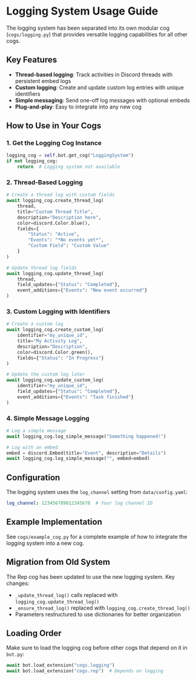 # Logging System Usage Guide

The logging system has been separated into its own modular cog (`cogs/logging.py`) that provides versatile logging capabilities for all other cogs.

## Key Features

- **Thread-based logging**: Track activities in Discord threads with persistent embed logs
- **Custom logging**: Create and update custom log entries with unique identifiers  
- **Simple messaging**: Send one-off log messages with optional embeds
- **Plug-and-play**: Easy to integrate into any new cog

## How to Use in Your Cogs

### 1. Get the Logging Cog Instance
```python
logging_cog = self.bot.get_cog("LoggingSystem")
if not logging_cog:
    return  # Logging system not available
```

### 2. Thread-Based Logging
```python
# Create a thread log with custom fields
await logging_cog.create_thread_log(
    thread,
    title="Custom Thread Title",
    description="Description here",
    color=discord.Color.blue(),
    fields={
        "Status": "Active",
        "Events": "*No events yet*",
        "Custom Field": "Custom Value"
    }
)

# Update thread log fields
await logging_cog.update_thread_log(
    thread,
    field_updates={"Status": "Completed"},
    event_additions={"Events": "New event occurred"}
)
```

### 3. Custom Logging with Identifiers
```python
# Create a custom log
await logging_cog.create_custom_log(
    identifier="my_unique_id",
    title="My Activity Log",
    description="Description",
    color=discord.Color.green(),
    fields={"Status": "In Progress"}
)

# Update the custom log later
await logging_cog.update_custom_log(
    identifier="my_unique_id",
    field_updates={"Status": "Completed"},
    event_additions={"Events": "Task finished"}
)
```

### 4. Simple Message Logging
```python
# Log a simple message
await logging_cog.log_simple_message("Something happened!")

# Log with an embed
embed = discord.Embed(title="Event", description="Details")
await logging_cog.log_simple_message("", embed=embed)
```

## Configuration

The logging system uses the `log_channel` setting from `data/config.yaml`:

```yaml
log_channel: 123456789012345678  # Your log channel ID
```

## Example Implementation

See `cogs/example_cog.py` for a complete example of how to integrate the logging system into a new cog.

## Migration from Old System

The Rep cog has been updated to use the new logging system. Key changes:
- `_update_thread_log()` calls replaced with `logging_cog.update_thread_log()`
- `_ensure_thread_log()` replaced with `logging_cog.create_thread_log()`
- Parameters restructured to use dictionaries for better organization

## Loading Order

Make sure to load the logging cog before other cogs that depend on it in `bot.py`:

```python
await bot.load_extension("cogs.logging")
await bot.load_extension("cogs.rep")  # Depends on logging
```